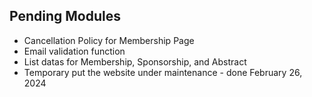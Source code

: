 ## Pending Modules

* Cancellation Policy for Membership Page
* Email validation function
* List datas for Membership, Sponsorship, and Abstract
* Temporary put the website under maintenance - done February 26, 2024